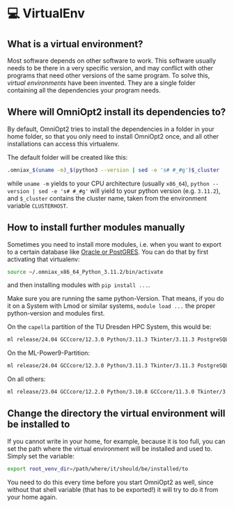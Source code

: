 # 💻 VirtualEnv

<!-- What are Virtual Environments and how OmniOpt2 uses them -->

<!-- Category: Preparations, Basics and Setup -->

<div id="toc"></div>

## What is a virtual environment?

Most software depends on other software to work. This software usually needs to be there in a very specific version, and may conflict with other programs that need other versions of the same program. To solve this, *virtual environments* have been invented. They are a single folder containing all the dependencies your program needs.

## Where will OmniOpt2 install its dependencies to?

By default, OmniOpt2 tries to install the dependencies in a folder in your home folder, so that you only need to install OmniOpt2 once, and all other installations can access this virtualenv.

The default folder will be created like this:

```bash
.omniax_$(uname -m)_$(python3 --version | sed -e 's# #_#g')$_cluster
```

while `uname -m` yields to your CPU architecture (usually `x86_64`),
`python --version | sed -e 's# #_#g'` will yield to your python version (e.g. `3.11.2`), and `$_cluster` contains the cluster name, taken from the environment variable `CLUSTERHOST`.

## How to install further modules manually

Sometimes you need to install more modules, i.e. when you want to export to a certain database like [Oracle or PostGRES](tutorials?tutorial=sqlite#other-db-systems-than-sqlite3). You can do that by first activating that virtualenv:

```bash
source ~/.omniax_x86_64_Python_3.11.2/bin/activate
```

and then installing modules with `pip install ...`.

Make sure you are running the same python-Version. That means, if you do it on a System with Lmod or similar systems, `module load ...` the proper python-version and modules first.

On the `capella` partition of the TU Dresden HPC System, this would be:

```bash
ml release/24.04 GCCcore/12.3.0 Python/3.11.3 Tkinter/3.11.3 PostgreSQL/16.1
```

On the ML-Power9-Partition:

```bash
ml release/24.04 GCCcore/12.3.0 Python/3.11.3 Tkinter/3.11.3 PostgreSQL/16.1 zlib/1.2.12 GCC/12.2.0 OpenBLAS/0.3.21
```

On all others:

```bash
ml release/23.04 GCCcore/12.2.0 Python/3.10.8 GCCcore/11.3.0 Tkinter/3.10.4 PostgreSQL/14.4
```

## Change the directory the virtual environment will be installed to

If you cannot write in your home, for example, because it is too full, you can set the path where the virtual environment will be installed and used to. Simply set the variable:

```bash
export root_venv_dir=/path/where/it/should/be/installed/to
```

You need to do this every time before you start OmniOpt2 as well, since without that shell variable (that has to be exported!) it will try to do it from your home again.
